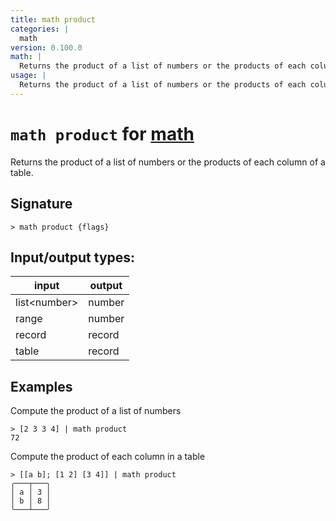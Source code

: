 ```yaml
---
title: math product
categories: |
  math
version: 0.100.0
math: |
  Returns the product of a list of numbers or the products of each column of a table.
usage: |
  Returns the product of a list of numbers or the products of each column of a table.
---
```

<!-- This file is automatically generated. Please edit the command in https://github.com/nushell/nushell instead. -->

# `math product` for [math](/commands/categories/math.md)

<div class='command-title'>Returns the product of a list of numbers or the products of each column of a table.</div>

## Signature

```> math product {flags} ```


## Input/output types:

| input        | output |
| ------------ | ------ |
| list\<number\> | number |
| range        | number |
| record       | record |
| table        | record |
## Examples

Compute the product of a list of numbers
```nu
> [2 3 3 4] | math product
72
```

Compute the product of each column in a table
```nu
> [[a b]; [1 2] [3 4]] | math product
╭───┬───╮
│ a │ 3 │
│ b │ 8 │
╰───┴───╯
```

